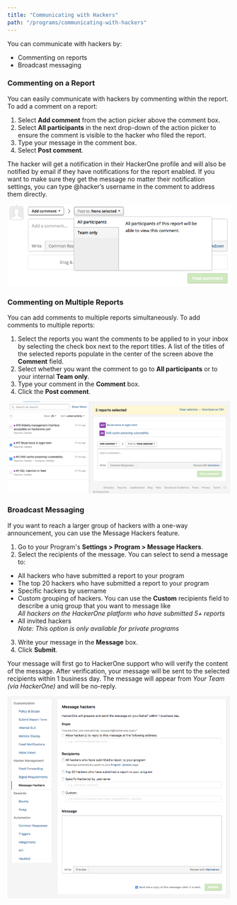 ```yaml
---
title: "Communicating with Hackers"
path: "/programs/communicating-with-hackers"
---
```


You can communicate with hackers by:
* Commenting on reports
* Broadcast messaging

### Commenting on a Report
You can easily communicate with hackers by commenting within the report. To add a comment on a report:

1. Select **Add comment** from the action picker above the comment box.
2. Select **All participants** in the next drop-down of the action picker to ensure the comment is visible to the hacker who filed the report.
3. Type your message in the comment box.
4. Select **Post comment**.

The hacker will get a notification in their HackerOne profile and will also be notified by email if they have notifications for the report enabled. If you want to make sure they get the message no matter their notification settings, you can type @hacker’s username in the comment to address them directly.

![Communicate with hackers1](./images/communicate-with-hackers.png)

### Commenting on Multiple Reports
You can add comments to multiple reports simultaneously. To add comments to multiple reports:

1. Select the reports you want the comments to be applied to in your inbox by selecting the check box next to the report titles. A list of the titles of the selected reports populate in the center of the screen above the **Comment** field.
2. Select whether you want the comment to go to **All participants** or to your internal **Team only**.
3. Type your comment in the **Comment** box.
4. Click the **Post comment**.

![Communicate with hackers2](./images/communicate-with-hackers3.png)

### Broadcast Messaging
If you want to reach a larger group of hackers with a one-way announcement, you can use the Message Hackers feature.

1. Go to your Program's **Settings > Program > Message Hackers**.
2. Select the recipients of the message. You can select to send a message to:
  - All hackers who have submitted a report to your program
  - The top 20 hackers who have submitted a report to your program
  - Specific hackers by username
  - Custom grouping of hackers. You can use the **Custom** recipients field to describe a uniq group that you want to message like <br /> *All hackers on the HackerOne platform who have submitted 5+ reports*
  - All invited hackers <br />  *Note: This option is only available for private programs*
3. Write your message in the **Message** box.
4. Click **Submit**.

Your message will first go to HackerOne support who will verify the content of the message. After verification, your message will be sent to the selected recipients within 1 business day. The message will appear from *Your Team (via HackerOne)* and will be no-reply.

![Communicate with hackers3](./images/communicate-with-hackers2.png)
